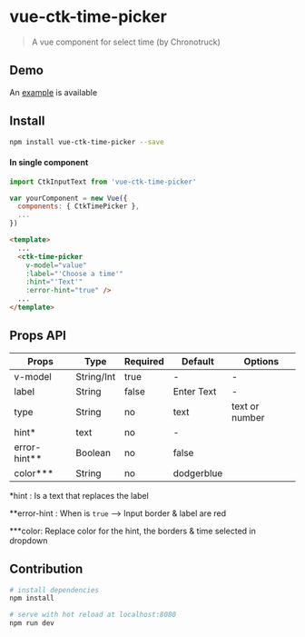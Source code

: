 # vue-ctk-time-picker

> A vue component for select time (by Chronotruck)

## Demo
An [example](https://htmlpreview.github.io/?https://github.com/chronotruck/vue-ctk-time-picker/blob/master/demo/dist/index.html) is available

## Install

``` bash
npm install vue-ctk-time-picker --save
```
#### In single component
``` js
import CtkInputText from 'vue-ctk-time-picker'

var yourComponent = new Vue({
  components: { CtkTimePicker },
  ...
})
```
``` html
<template>
  ...
  <ctk-time-picker
    v-model="value" 
    :label="'Choose a time'"
    :hint="'Text'"
    :error-hint="true" />
  ...
</template>  
```

## Props API

| Props      | Type       | Required | Default    | Options        |
|------------|------------|----------|------------|----------------|
| v-model    | String/Int | true     | -          | -              |
| label      | String     | false    | Enter Text | -              |
| type       | String     | no       | text       | text or number |
| hint*       | text       | no       | -         |                |
| error-hint** | Boolean    | no      | false     |                |
| color***     | String    | no       | dodgerblue |                |

*hint : Is a text that replaces the label

**error-hint : When is `true` --> Input border & label are red 

***color: Replace color for the hint, the borders & time selected in dropdown   

## Contribution

``` bash
# install dependencies
npm install

# serve with hot reload at localhost:8080
npm run dev
```
